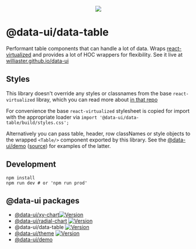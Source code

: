 <p align="center">
  <a title="package version" target="_blank" href="https://img.shields.io/npm/v/@data-ui/data-table.svg?style=flat-square">
    <img src="https://img.shields.io/npm/v/@data-ui/data-table.svg?style=flat-square" />
  </a>
</p>

# @data-ui/data-table

Performant table components that can handle a lot of data.
Wraps [react-virtualized](https://github.com/bvaughn/react-virtualized) and provides a lot
of HOC wrappers for flexibility. See it live at <a href="https://williaster.github.io/data-ui" target="_blank">williaster.github.io/data-ui</a>

## Styles
This library doesn't override any styles or classnames from the base `react-virtualized` libray, which you can read more about <a href="https://github.com/bvaughn/react-virtualized/blob/master/docs/customizingStyles.md" target="_blank">in that repo</a>

For convenience the base `react-virtualized` stylesheet is copied for import with the appropriate loader via
`import '@data-ui/data-table/build/styles.css';`

Alternatively you can pass table, header, row classNames or style objects to the wrapped `<Table/>` component exported by this library.
See the <a href="https://williaster.github.io/data-ui" target="_blank">@data-ui/demo</a> (<a href="https://github.com/williaster/data-ui/tree/master/packages/demo" target="_blank">source</a>) for examples of the latter.

## Development
```
npm install
npm run dev # or 'npm run prod'
```

## @data-ui packages
- <a href="https://github.com/williaster/data-ui/tree/master/packages/xy-chart" target="_blank">@data-ui/xy-chart</a>[![Version](https://img.shields.io/npm/v/@data-ui/xy-chart.svg?style=flat)](https://img.shields.io/npm/v/@data-ui/xy-chart.svg?style=flat)
- <a href="https://github.com/williaster/data-ui/tree/master/packages/radial-chart" target="_blank">@data-ui/radial-chart</a> [![Version](https://img.shields.io/npm/v/@data-ui/radial-chart.svg?style=flat)](https://img.shields.io/npm/v/@data-ui/radial-chart.svg?style=flat)
- @data-ui/data-table [![Version](https://img.shields.io/npm/v/@data-ui/data-table.svg?style=flat)](https://img.shields.io/npm/v/@data-ui/data-table.svg?style=flat)
- <a href="https://github.com/williaster/data-ui/tree/master/packages/data-ui-theme" target="_blank">@data-ui/theme</a> [![Version](https://img.shields.io/npm/v/@data-ui/theme.svg?style=flat)](https://img.shields.io/npm/v/@data-ui/theme.svg?style=flat)
- <a href="https://github.com/williaster/data-ui/tree/master/packages/demo" target="_blank">@data-ui/demo</a>
